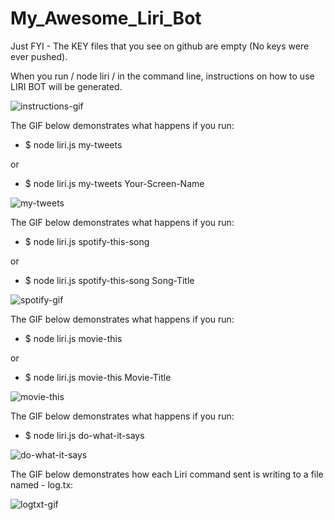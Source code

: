 # My_Awesome_Liri_Bot

Just FYI - The KEY files that you see on github are empty (No keys were ever pushed). 


When you run / node liri / in the command line, instructions on how to use LIRI BOT will be generated. 

![instructions-gif](https://user-images.githubusercontent.com/28733244/30830115-d48fa3b6-a210-11e7-9b5b-9d297b1e8b68.gif)​


The GIF below demonstrates what happens if you run: 

- $ node liri.js my-tweets 

or 

- $ node liri.js my-tweets Your-Screen-Name

![my-tweets](https://user-images.githubusercontent.com/28733244/30828498-d99f7ea8-a20b-11e7-9b7c-b72b01683cba.gif)

The GIF below demonstrates what happens if you run:

- $ node liri.js spotify-this-song

or 

- $ node liri.js spotify-this-song Song-Title

![spotify-gif](https://user-images.githubusercontent.com/28733244/30825737-07f31d5a-a202-11e7-956d-1a6767297278.gif)

The GIF below demonstrates what happens if you run:

- $ node liri.js movie-this

or 

- $ node liri.js movie-this Movie-Title

![movie-this](https://user-images.githubusercontent.com/28733244/30825834-75cb0e6e-a202-11e7-8511-d0c47461162f.gif)

The GIF below demonstrates what happens if you run:

- $ node liri.js do-what-it-says

![do-what-it-says](https://user-images.githubusercontent.com/28733244/30825899-ae544340-a202-11e7-8644-0f3a9caffd8c.gif)

The GIF below demonstrates how each Liri command sent is writing to a file named - log.tx: 

![logtxt-gif](https://user-images.githubusercontent.com/28733244/30826064-194f7d04-a203-11e7-9e8e-e46157bc8b7f.gif)


